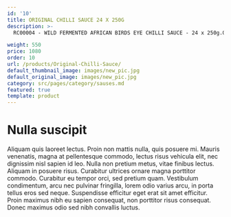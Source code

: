 ```yaml
---
id: '10'
title: ORIGINAL CHILLI SAUCE 24 X 250G
description: >-
  RC00004 - WILD FERMENTED AFRICAN BIRDS EYE CHILLI SAUCE - 24 x 250g.Our Wild Fermented African Bird's Eye Chilli Sauce is a HOT chilli sauce. It’s made from real ingredients and fermented for flavour.

weight: 550
price: 1080
order: 10
url: /products/Original-Chilli-Sauce/
default_thumbnail_image: images/new_pic.jpg
default_original_image: images/new_pic.jpg
category: src/pages/category/sauses.md
featured: true
template: product
---
```


# Nulla suscipit

Aliquam quis laoreet lectus. Proin non mattis nulla, quis posuere mi. Mauris venenatis, magna at pellentesque commodo, lectus risus vehicula elit, nec dignissim nisl sapien id leo. Nulla non pretium metus, vitae finibus lectus. Aliquam in posuere risus. Curabitur ultrices ornare magna porttitor commodo. Curabitur eu tempor orci, sed pretium quam. Vestibulum condimentum, arcu nec pulvinar fringilla, lorem odio varius arcu, in porta tellus eros sed neque. Suspendisse efficitur eget erat sit amet efficitur. Proin maximus nibh eu sapien consequat, non porttitor risus consequat. Donec maximus odio sed nibh convallis luctus.